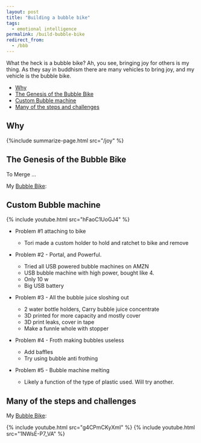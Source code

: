 ```yaml
---
layout: post
title: "Building a bubble bike"
tags:
  - emotional intelligence
permalink: /build-bubble-bike
redirect_from:
  - /bbb
---
```


What the heck is a bubble bike? Ah, you see, bringing joy for others is my thing. As they say in buddhism there are many vehicles to bring joy, and my vehicle is the bubble bike.

<!-- prettier-ignore-start -->


<!-- vim-markdown-toc GFM -->

- [Why](#why)
- [The Genesis of the Bubble Bike](#the-genesis-of-the-bubble-bike)
- [Custom Bubble machine](#custom-bubble-machine)
- [Many of the steps and challenges](#many-of-the-steps-and-challenges)

<!-- vim-markdown-toc -->
<!-- prettier-ignore-end -->

## Why

{%include summarize-page.html src="/joy" %}

## The Genesis of the Bubble Bike

To Merge ...

My [Bubble Bike](https://idvork.in/ig66/583):

## Custom Bubble machine

{% include youtube.html src="hFaoC1UoGJ4" %}

- Problem #1 attaching to bike

  - Tori made a custom holder to hold and ratchet to bike and remove

- Problem #2 - Portal, and Powerful.

  - Tried all USB powered bubble machines on AMZN
  - USB bubble machine with high power, bought like 4.
  - Only 10 w
  - Big USB battery

- Problem #3 - All the bubble juice sloshing out

  - 2 water bottle holders, Carry bubble juice concentrate
  - 3D printed for more capacity and mostly cover
  - 3D print leaks, cover in tape
  - Make a funnle whole with stopper

- Problem #4 - Froth making bubbles useless

  - Add baffles
  - Try using bubble anti frothing

- Problem #5 - Bubble machine melting
  - Likely a function of the type of plastic used. Will try another.

## Many of the steps and challenges

My [Bubble Bike](https://idvork.in/ig66/583):

{% include youtube.html src="g4CPmCKyXmI" %}
{% include youtube.html src="1NWsE-P7_VA" %}
